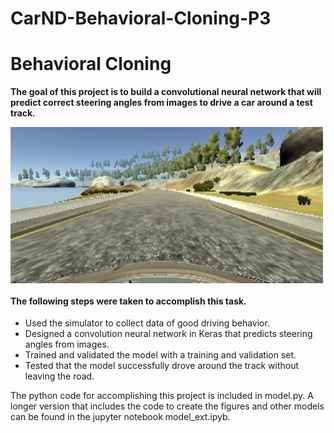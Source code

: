 # CarND-Behavioral-Cloning-P3

# **Behavioral Cloning** 

**The goal of this project is to build a convolutional neural network that will predict correct steering angles from images to drive a car around a test track.**

<img src="writeup_images/main.jpg" alt="main" width="500px;" align="center"/>

#### The following steps were taken to accomplish this task.
* Used the simulator to collect data of good driving behavior.
* Designed a convolution neural network in Keras that predicts steering angles from images.
* Trained and validated the model with a training and validation set.
* Tested that the model successfully drove around the track without leaving the road.

The python code for accomplishing this project is included in model.py.  A longer version that includes the code to create the figures and other models can be found in the jupyter notebook model_ext.ipyb.  
